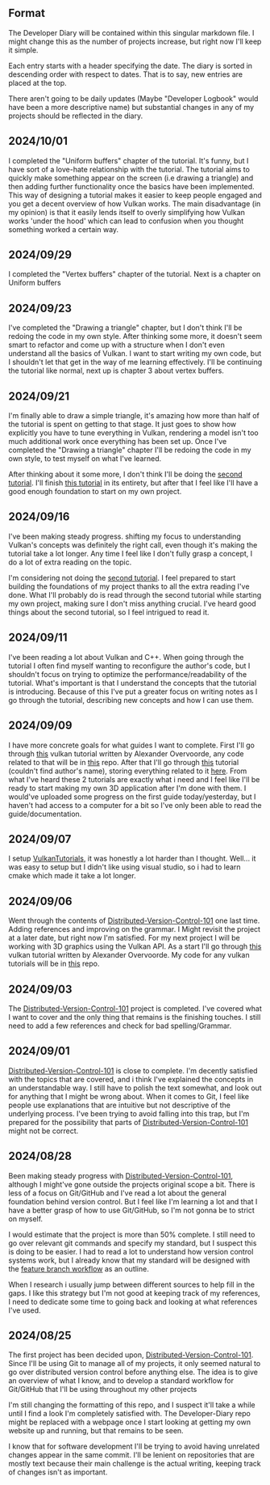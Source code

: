 ## Format 
The Developer Diary will be contained within this singular markdown file. I might change this as the number of projects increase, but right now I'll keep it simple. 

Each entry starts with a header specifying the date. The diary is sorted in descending order with respect to dates. That is to say, new entries are placed at the top. 

There aren't going to be daily updates (Maybe "Developer Logbook" would have been a more descriptive name) but substantial changes in any of my projects should be reflected in the diary.
## 2024/10/01
I completed the "Uniform buffers" chapter of the tutorial. It's funny, but I have sort of a love-hate relationship with the tutorial. The tutorial aims to quickly make something appear on the screen (i.e drawing a triangle) and then adding further functionality once the basics have been implemented. This way of designing a tutorial makes it easier to keep people engaged and you get a decent overview of how Vulkan works. The main disadvantage (in my opinion) is that it easily lends itself to overly simplifying how Vulkan works 'under the hood' which can lead to confusion when you thought something worked a certain way.
## 2024/09/29
I completed the "Vertex buffers" chapter of the tutorial. Next is a chapter on Uniform buffers
## 2024/09/23
I've completed the "Drawing a triangle" chapter, but I don't think I'll be redoing the code in my own style. After thinking some more, it doesn't seem smart to refactor and come up with a structure when I don't even understand all the basics of Vulkan. I want to start writing my own code, but I shouldn't let that get in the way of me learning effectively. I'll be continuing the tutorial like normal, next up is chapter 3 about vertex buffers.

## 2024/09/21
I'm finally able to draw a simple triangle, it's amazing how more than half of the tutorial is spent on getting to that stage. It just goes to show how explicitly you have to tune everything in Vulkan, rendering a model isn't too much additional work once everything has been set up. Once I've completed the "Drawing a triangle" chapter I'll be redoing the code in my own style, to test myself on what I've learned.

After thinking about it some more, I don't think I'll be doing the [second tutorial](https://vkguide.dev). I'll finish [this tutorial](https://vulkan-tutorial.com/) in its entirety, but after that I feel like I'll have a good enough foundation to start on my own project.
## 2024/09/16
I've been making steady progress. shifting my focus to understanding Vulkan's concepts was definitely the right call, even though it's making the tutorial take a lot longer. Any time I feel like I don't fully grasp a concept, I do a lot of extra reading on the topic.

I'm considering not doing the [second tutorial](https://vkguide.dev). I feel prepared to start building the foundations of my project thanks to all the extra reading I've done. What I'll probably do is read through the second tutorial while starting my own project, making sure I don't miss anything crucial. I've heard good things about the second tutorial, so I feel intrigued to read it.
## 2024/09/11
I've been reading a lot about Vulkan and C++. When going through the tutorial I often find myself wanting to reconfigure the author's code, but I shouldn't focus on trying to optimize the performance/readability of the tutorial. What's important is that I understand the concepts that the tutorial is introducing. Because of this I've put a greater focus on writing notes as I go through the tutorial, describing new concepts and how I can use them. 
## 2024/09/09
I have more concrete goals for what guides I want to complete. First I'll go through [this](https://vulkan-tutorial.com/) vulkan tutorial written by Alexander Overvoorde, any code related to that will be in [this](https://github.com/sdraken/vulkan-tutorial) repo. After that I'll go through [this](https://vkguide.dev) tutorial (couldn't find author's name), storing everything related to it [here](https://github.com/sdraken/vkguide). From what I've heard these 2 tutorials are exactly what i need and I feel like I'll be ready to start making my own 3D application after I'm done with them. I would've uploaded some progress on the first guide today/yesterday, but I haven't had access to a computer for a bit so I've only been able to read the guide/documentation. 
## 2024/09/07
I setup [VulkanTutorials](https://github.com/sdraken/vulkan-tutorial), it was honestly a lot harder than I thought. Well... it was easy to setup but I didn't like using visual studio, so i had to learn cmake which made it take a lot longer.
## 2024/09/06
Went through the contents of [Distributed-Version-Control-101](https://github.com/sdraken/Distributed-Version-Control-101/) one last time. Adding references and improving on the grammar. I Might revisit the project at a later date, but right now I'm satisfied. For my next project I will be working with 3D graphics using the Vulkan API. As a start I'll go through [this](https://vulkan-tutorial.com/) vulkan tutorial written by Alexander Overvoorde. My code for any vulkan tutorials will be in [this](https://github.com/sdraken/vulkan-tutorial) repo.
## 2024/09/03
The [Distributed-Version-Control-101](https://github.com/sdraken/Distributed-Version-Control-101/) project is completed. I've covered what I want to cover and the only thing that remains is the finishing touches. I still need to add a few references and check for bad spelling/Grammar.
## 2024/09/01
[Distributed-Version-Control-101](https://github.com/sdraken/Distributed-Version-Control-101) is close to complete. I'm decently satisfied with the topics that are covered, and i think I've explained the concepts in an understandable way. I still have to polish the text somewhat, and look out for anything that I might be wrong about. When it comes to Git, I feel like people use explanations that are intuitive but not descriptive of the underlying process. I've been trying to avoid falling into this trap, but I'm prepared for the possibility that parts of [Distributed-Version-Control-101](https://github.com/sdraken/Distributed-Version-Control-101) might not be correct.
## 2024/08/28
Been making steady progress with [Distributed-Version-Control-101](https://github.com/sdraken/Distributed-Version-Control-101), although I might've gone outside the projects original scope a bit. There is less of a focus on Git/GitHub and I've read a lot about the general foundation behind version control. But I feel like I'm learning a lot and that I have a better grasp of how to use Git/GitHub, so I'm not gonna be to strict on myself. 

I would estimate that the project is more than 50% complete. I still need to go over relevant git commands and specify my standard, but I suspect this is doing to be easier. I had to read a lot to understand how version control systems work, but I already know that my standard will be designed with the [feature branch workflow](https://www.atlassian.com/git/tutorials/comparing-workflows/feature-branch-workflow) as an outline.

When I research i usually jump between different sources to help fill in the gaps. I like this strategy but I'm not good at keeping track of my references, I need to dedicate some time to going back and looking at what references I've used. 
## 2024/08/25
The first project has been decided upon, [Distributed-Version-Control-101](https://github.com/sdraken/Distributed-Version-Control-101). Since I'll be using Git to manage all of my projects, it only seemed natural to go over distributed version control before anything else. The idea is to give an overview of what I know, and to develop a standard workflow for Git/GitHub that I'll be using throughout my other projects

I'm still changing the formatting of this repo, and I suspect it'll take a while until I find a look I'm completely satisfied with. The Developer-Diary repo might be replaced with a webpage once I start looking at getting my own website up and running, but that remains to be seen.

I know that for software development I'll be trying to avoid having unrelated changes appear in the same commit. I'll be lenient on repositories that are mostly text because their main challenge is the actual writing, keeping track of changes isn't as important.